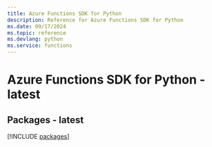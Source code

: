 ```yaml
---
title: Azure Functions SDK for Python
description: Reference for Azure Functions SDK for Python
ms.date: 09/17/2024
ms.topic: reference
ms.devlang: python
ms.service: functions
---
```

# Azure Functions SDK for Python - latest
## Packages - latest
[!INCLUDE [packages](functions-index.md)]